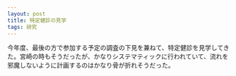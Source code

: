 ```yaml
---
layout: post
title: 特定健診の見学
tags: 研究
---
```


今年度、最後の方で参加する予定の調査の下見を兼ねて、特定健診を見学してきた。宮崎の時もそうだったが、かなりシステマティックに行われていて、流れを邪魔しないように計画するのはかなり骨が折れそうだった。
